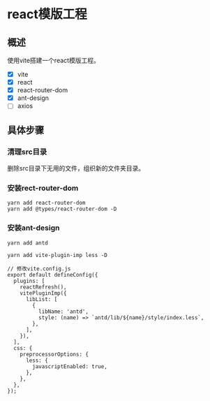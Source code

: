 # react模版工程
## 概述
使用vite搭建一个react模版工程。
- [x] vite
- [x] react
- [x] react-router-dom
- [x] ant-design
- [ ] axios

## 具体步骤
### 清理src目录
删除src目录下无用的文件，组织新的文件夹目录。

### 安装rect-router-dom
```
yarn add react-router-dom
yarn add @types/react-router-dom -D
```

### 安装ant-design
```
yarn add antd

yarn add vite-plugin-imp less -D

// 修改vite.config.js
export default defineConfig({
  plugins: [
    reactRefresh(),
    vitePluginImp({
      libList: [
        {
          libName: 'antd',
          style: (name) => `antd/lib/${name}/style/index.less`,
        },
      ],
    }),
  ],
  css: {
    preprocessorOptions: {
      less: {
        javascriptEnabled: true,
      },
    },
  },
});
```